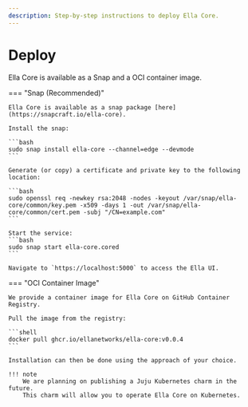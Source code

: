 ```yaml
---
description: Step-by-step instructions to deploy Ella Core.
---
```


# Deploy

Ella Core is available as a Snap and a OCI container image.

=== "Snap (Recommended)"

    Ella Core is available as a snap package [here](https://snapcraft.io/ella-core).

    Install the snap:

    ```bash
    sudo snap install ella-core --channel=edge --devmode
    ```

    Generate (or copy) a certificate and private key to the following location:

    ```bash
    sudo openssl req -newkey rsa:2048 -nodes -keyout /var/snap/ella-core/common/key.pem -x509 -days 1 -out /var/snap/ella-core/common/cert.pem -subj "/CN=example.com"
    ```

    Start the service:
    ```bash
    sudo snap start ella-core.cored
    ```

    Navigate to `https://localhost:5000` to access the Ella UI.


=== "OCI Container Image"

    We provide a container image for Ella Core on GitHub Container Registry.

    Pull the image from the registry:

    ```shell
    docker pull ghcr.io/ellanetworks/ella-core:v0.0.4
    ```

    Installation can then be done using the approach of your choice. 

    !!! note
        We are planning on publishing a Juju Kubernetes charm in the future. 
        This charm will allow you to operate Ella Core on Kubernetes.
